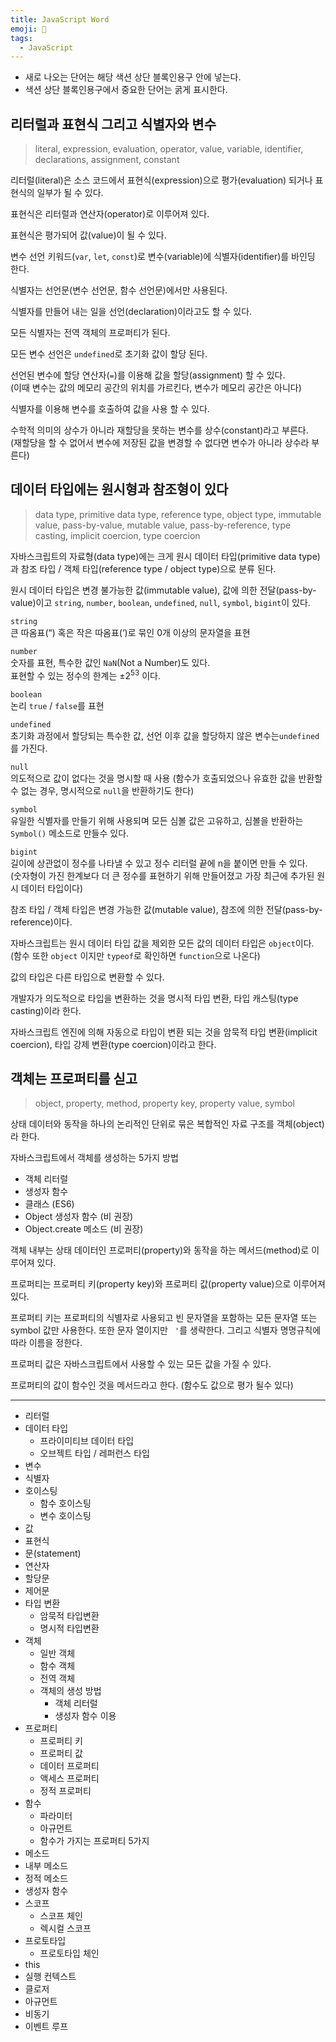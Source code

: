 ```yaml
---
title: JavaScript Word
emoji: 📙
tags:
  - JavaScript
---
```


- 새로 나오는 단어는 해당 색션 상단 블록인용구 안에 넣는다.
- 색션 상단 블록인용구에서 중요한 단어는 굵게 표시한다.





## 리터럴과 표현식 그리고 식별자와 변수

> literal, expression, evaluation, operator, value, variable, identifier, declarations, assignment, constant

리터럴(literal)은 소스 코드에서 표현식(expression)으로 평가(evaluation) 되거나 표현식의 일부가 될 수 있다.

표현식은 리터럴과 연산자(operator)로 이루어져 있다.

표현식은 평가되어 값(value)이 될 수 있다.

변수 선언 키워드(`var`, `let`, `const`)로 변수(variable)에 식별자(identifier)를 바인딩 한다.

식별자는 선언문(변수 선언문, 함수 선언문)에서만 사용된다. 

식별자를 만들어 내는 일을 선언(declaration)이라고도 할 수 있다.

모든 식별자는 전역 객체의 프로퍼티가 된다.

모든 변수 선언은 `undefined`로 초기화 값이 할당 된다.

선언된 변수에 할당 연산자(`=`)를 이용해 값을 할당(assignment) 할 수 있다.  
(이때 변수는 값의 메모리 공간의 위치를 가르킨다, 변수가 메모리 공간은 아니다)

식별자를 이용해 변수를 호출하여 값을 사용 할 수 있다.

수학적 의미의 상수가 아니라 재할당을 못하는 변수를 상수(constant)라고 부른다.  
(재할당을 할 수 없어서 변수에 저장된 값을 변경할 수 없다면 변수가 아니라 상수라 부른다)





## 데이터 타입에는 원시형과 참조형이 있다

> data type, primitive data type, reference type, object type, immutable value, pass-by-value, mutable value, pass-by-reference, type casting, implicit coercion, type coercion

자바스크립트의 자료형(data type)에는 크게 원시 데이터 타입(primitive data type)과 참조 타입 / 객체 타입(reference type / object type)으로 분류 된다.

원시 데이터 타입은 변경 불가능한 값(immutable value), 값에 의한 전달(pass-by-value)이고 `string`, `number`, `boolean`, `undefined`, `null`, `symbol`, `bigint`이 있다.

`string`  
큰 따옴표(“) 혹은 작은 따옴표(‘)로 묶인 0개 이상의 문자열을 표현

`number`  
숫자를 표현, 특수한 값인 `NaN`(Not a Number)도 있다.  
표현할 수 있는 정수의 한계는 ±2<sup>53</sup> 이다.

`boolean`  
논리 `true` / `false`를 표현

`undefined`  
초기화 과정에서 할당되는 특수한 값, 선언 이후 값을 할당하지 않은 변수는`undefined`를 가진다. 

`null`  
의도적으로 값이 없다는 것을 명시할 때 사용
(함수가 호출되었으나 유효한 값을 반환할 수 없는 경우, 명시적으로 `null`을 반환하기도 한다)

`symbol`  
유일한 식별자를 만들기 위해 사용되며 모든 심볼 값은 고유하고, 심볼을 반환하는 `Symbol()` 메소드로 만들수 있다.

`bigint`  
길이에 상관없이 정수를 나타낼 수 있고 정수 리터럴 끝에 n을 붙이면 만들 수 있다.  
(숫자형이 가진 한계보다 더 큰 정수를 표현하기 위해 만들어졌고 가장 최근에 추가된 원시 데이터 타입이다)

참조 타입 / 객체 타입은 변경 가능한 값(mutable value), 참조에 의한 전달(pass-by-reference)이다.

자바스크립트는 원시 데이터 타입 값을 제외한 모든 값의 데이터 타입은 `object`이다.  
(함수 또한 `object` 이지만 `typeof`로 확인하면 `function`으로 나온다)

값의 타입은 다른 타입으로 변환할 수 있다.

개발자가 의도적으로 타입을 변환하는 것을 명시적 타입 변환, 타입 캐스팅(type casting)이라 한다.

자바스크립트 엔진에 의해 자동으로 타입이 변환 되는 것을 암묵적 타입 변환(implicit coercion), 타입 강제 변환(type coercion)이라고 한다.





## 객체는 프로퍼티를 싣고

> object, property, method, property key, property value, symbol 

상태 데이터와 동작을 하나의 논리적인 단위로 묶은 복합적인 자료 구조를 객체(object)라 한다.

자바스크립트에서 객체를 생성하는 5가지 방법

- 객체 리터럴
- 생성자 함수
- 클래스 (ES6)
- Object 생성자 함수 (비 권장)
- Object.create 메소드 (비 권장)

객체 내부는 상태 데이터인 프로퍼티(property)와 동작을 하는 메서드(method)로 이루어져 있다.

프로퍼티는 프로퍼티 키(property key)와 프로퍼티 값(property value)으로 이루어져 있다.

프로퍼티 키는 프로퍼티의 식별자로 사용되고 빈 문자열을 포함하는 모든 문자열 또는 symbol 값만 사용한다. 또한 문자 열이지만  ` '`를 생략한다. 그리고 식별자 명명규칙에 따라 이름을 정한다.

프로퍼티 값은 자바스크립트에서 사용할 수 있는 모든 값을 가질 수 있다.

프로퍼티의 값이 함수인 것을 메서드라고 한다. (함수도 값으로 평가 될수 있다)







---

- 리터럴
- 데이터 타입
  - 프라이미티브 데이터 타입
  - 오브젝트 타입 / 레퍼런스 타입
- 변수
- 식별자
- 호이스팅
  - 함수 호이스팅
  - 변수 호이스팅
- 값
- 표현식
- 문(statement)
- 연산자
- 할당문
- 제어문
- 타입 변환
  - 암묵적 타입변환
  - 명시적 타입변환
- 객체
  - 일반 객체
  - 함수 객체
  - 전역 객체
  - 객체의 생성 방법
    - 객체 리터럴
    - 생성자 함수 이용
- 프로퍼티
  - 프로퍼티 키
  - 프로퍼티 값
  - 데이터 프로퍼티
  - 액세스 프로퍼티
  - 정적 프로퍼티
- 함수
  - 파라미터
  - 아규먼트
  - 함수가 가지는 프로퍼티 5가지
- 메소드
- 내부 메소드
- 정적 메소드
- 생성자 함수
- 스코프
  - 스코프 체인
  - 렉시컬 스코프
- 프로토타입
  - 프로토타입 체인
- this
- 실행 컨텍스트
- 클로저
- 아규먼트
- 비동기
- 이벤트 루프
